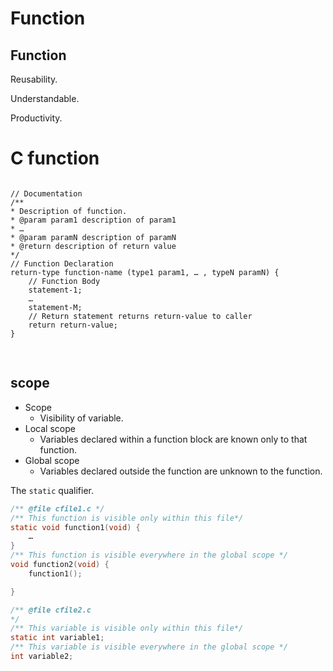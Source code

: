 # Function      

## Function      

Reusability.     

Understandable.     

Productivity.      

# C function      

<pre>
<code class="language-c">
// Documentation        
/**
* Description of function.
* @param param1 description of param1 
* …
* @param paramN description of paramN 
* @return description of return value 
*/ 
// Function Declaration        
return-type function-name (type1 param1, … , typeN paramN) { 
    // Function Body        
    statement-1; 
    …
    statement-M; 
    // Return statement returns return-value to caller        
    return return-value;     
}      

</code>    
</pre>        

## scope      

* Scope      
    - Visibility of variable.      
* Local scope      
    - Variables declared within a function block are known only to that function.                   
* Global scope      
    - Variables declared outside the function are unknown to the function.     


The `static` qualifier.      

```c
/** @file cfile1.c */ 
/** This function is visible only within this file*/ 
static void function1(void) { 
    …
} 
/** This function is visible everywhere in the global scope */ 
void function2(void) { 
    function1();      

}

```       

```c        
/** @file cfile2.c 
*/ 
/** This variable is visible only within this file*/ 
static int variable1; 
/** This variable is visible everywhere in the global scope */ 
int variable2;        

```      





        





       





























